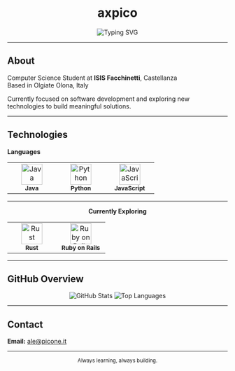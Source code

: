 <div align="center">

# axpico

<img src="https://readme-typing-svg.herokuapp.com?font=SF+Pro+Display&size=16&duration=3000&pause=1000&color=8B949E&center=true&vCenter=true&width=400&lines=Computer+Science+Student;Software+Developer;Building+elegant+solutions" alt="Typing SVG" />

</div>

---

## About

Computer Science Student at **ISIS Facchinetti**, Castellanza  
Based in Olgiate Olona, Italy

Currently focused on software development and exploring new technologies to build meaningful solutions.

---

## Technologies

**Languages**

<table>
<tr>
<td align="center" width="96">
<img src="https://skillicons.dev/icons?i=java" width="48" height="48" alt="Java" />
<br><sub><b>Java</b></sub>
</td>
<td align="center" width="96">
<img src="https://skillicons.dev/icons?i=python" width="48" height="48" alt="Python" />
<br><sub><b>Python</b></sub>
</td>
<td align="center" width="96">
<img src="https://skillicons.dev/icons?i=javascript" width="48" height="48" alt="JavaScript" />
<br><sub><b>JavaScript</b></sub>
</td>
</tr>
</table>

</div>

---

<div align="center">

**Currently Exploring**

<table>
<tr>
<td align="center" width="96">
<img src="https://skillicons.dev/icons?i=rust" width="48" height="48" alt="Rust" />
<br><sub><b>Rust</b></sub>
</td>
<td align="center" width="96">
<img src="https://skillicons.dev/icons?i=rails" width="48" height="48" alt="Ruby on Rails" />
<br><sub><b>Ruby on Rails</b></sub>
</td>
</tr>
</table>

</div>

---

## GitHub Overview

<div align="center">

<img src="https://github-readme-stats.vercel.app/api?username=axpico&show_icons=true&theme=minimal&hide_border=true&text_color=8B949E&icon_color=8B949E&bg_color=00000000" alt="GitHub Stats" />

<img src="https://github-readme-stats.vercel.app/api/top-langs/?username=axpico&layout=compact&theme=minimal&hide_border=true&text_color=8B949E&bg_color=00000000" alt="Top Languages" />

</div>

---

## Contact

**Email:** [ale@picone.it](mailto:ale@picone.it)

---

<div align="center">
<sub>Always learning, always building.</sub>
</div>
